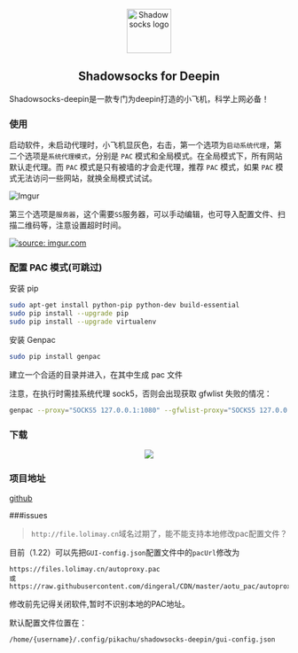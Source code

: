 
<p align="center"><a href="https://github.com/lolimay/shadowsocks-deepin" target="_blank" rel="noopener noreferrer"><img width="80" src="http://images.lolimay.cn/18-9-28/52492273.jpg" alt="Shadowsocks logo"></a></p>

<h2 align="center">Shadowsocks for Deepin</h2>

Shadowsocks-deepin是一款专门为deepin打造的小飞机，科学上网必备！

### 使用

启动软件，未启动代理时，小飞机显灰色，右击，第一个选项为`启动系统代理`，第二个选项是`系统代理模式`，分别是  `PAC` 模式和全局模式。在全局模式下，所有网站默认走代理。而 `PAC` 模式是只有被墙的才会走代理，推荐 `PAC` 模式，如果 `PAC` 模式无法访问一些网站，就换全局模式试试。

![Imgur](https://i.imgur.com/z4PYVZu.png)

第三个选项是`服务器`，这个需要`SS`服务器，可以手动编辑，也可导入配置文件、扫描二维码等，注意设置超时时间。

<a href="https://imgur.com/zZ6BAFZ"><img src="https://i.imgur.com/zZ6BAFZ.png?2" title="source: imgur.com" /></a>

### 配置 PAC 模式(可跳过)
安装 pip
```bash
sudo apt-get install python-pip python-dev build-essential 
sudo pip install --upgrade pip 
sudo pip install --upgrade virtualenv
```
安装 Genpac
```bash
sudo pip install genpac
```
建立一个合适的目录并进入，在其中生成 pac 文件

注意，在执行时需挂系统代理 sock5，否则会出现获取 gfwlist 失败的情况：
```bash
genpac --proxy="SOCKS5 127.0.0.1:1080" --gfwlist-proxy="SOCKS5 127.0.0.1:1080" -o autoproxy.pac --gfwlist-url="https://raw.githubusercontent.com/gfwlist/gfwlist/master/gfwlist.txt"
```

### 下载

<p align="center"><a href="https://files.lolimay.cn/shadowsocks-deepin_1.2.2_amd64.deb"><img src="https://i.imgur.com/LX3PE8H.png"/></a></p>

### 项目地址

[github](https://github.com/lolimay/shadowsocks-deepin/tree/master)

###issues

> `http://file.lolimay.cn`域名过期了，能不能支持本地修改pac配置文件？

目前（1.22）可以先把`GUI-config.json`配置文件中的`pacUrl`修改为 
```
https://files.lolimay.cn/autoproxy.pac
或
https://raw.githubusercontent.com/dingeral/CDN/master/aotu_pac/autoproxy.pac
```

修改前先记得关闭软件,暂时不识别本地的PAC地址。

默认配置文件位置在：
```
/home/{username}/.config/pikachu/shadowsocks-deepin/gui-config.json
```